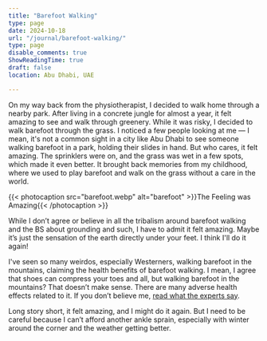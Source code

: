 ```yaml
---
title: "Barefoot Walking"
type: page
date: 2024-10-18
url: "/journal/barefoot-walking/"
type: page
disable_comments: true
ShowReadingTime: true
draft: false
location: Abu Dhabi, UAE

---
```

On my way back from the physiotherapist, I decided to walk home through a nearby park. After living in a concrete jungle for almost a year, it felt amazing to see and walk through greenery. While it was risky, I decided to walk barefoot through the grass. I noticed a few people looking at me — I mean, it's not a common sight in a city like Abu Dhabi to see someone walking barefoot in a park, holding their slides in hand. But who cares, it felt amazing. The sprinklers were on, and the grass was wet in a few spots, which made it even better. It brought back memories from my childhood, where we used to play barefoot and walk on the grass without a care in the world.

{{< photocaption src="barefoot.webp" alt="barefoot" >}}The Feeling was Amazing{{< /photocaption >}}

While I don’t agree or believe in all the tribalism around barefoot walking and the BS about grounding and such, I have to admit it felt amazing. Maybe it’s just the sensation of the earth directly under your feet. I think I'll do it again!

I've seen so many weirdos, especially Westerners, walking barefoot in the mountains, claiming the health benefits of barefoot walking. I mean, I agree that shoes can compress your toes and all, but walking barefoot in the mountains? That doesn’t make sense. There are many adverse health effects related to it. If you don’t believe me, [read what the experts say](https://time.com/6284245/walking-barefoot-health-risks/).

Long story short, it felt amazing, and I might do it again. But I need to be careful because I can’t afford another ankle sprain, especially with winter around the corner and the weather getting better.

